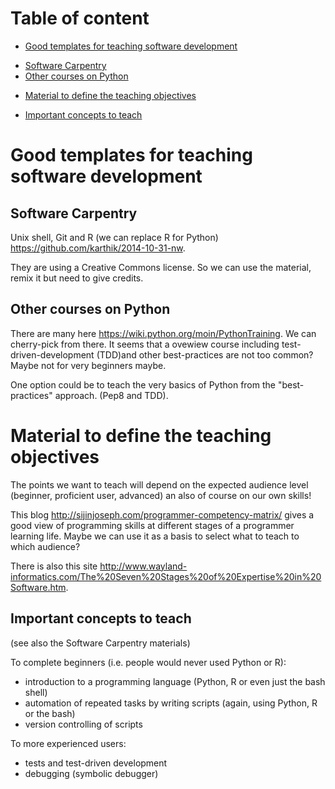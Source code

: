# Table of content

* [Good templates for teaching software development](#good-templates-for-teaching-software-development)
- [Software Carpentry](#software-carpentry)
- [Other courses on Python](#other-courses-on-python)
* [Material to define the teaching objectives](#material-to-define-the-teaching-objectives)
- [Important concepts to teach](#important-concepts-to-teach)

# Good templates for teaching software development

## Software Carpentry

Unix shell, Git and R (we can replace R for Python)
    <https://github.com/karthik/2014-10-31-nw>.

They are using a Creative Commons license. So we can use the material, remix it
but need to give credits.

## Other courses on Python

There are many here <https://wiki.python.org/moin/PythonTraining>. We can
cherry-pick from there. It seems that a ovewiew course including
test-driven-development (TDD)and other best-practices are not too common? Maybe
not for very beginners maybe.

One option could be to teach the very basics of Python from the
"best-practices" approach. (Pep8 and TDD).

# Material to define the teaching objectives

The points we want to teach will depend on the expected audience level
(beginner, proficient user, advanced) an also of course on our own skills!

This blog <http://sijinjoseph.com/programmer-competency-matrix/> gives a good
view of programming skills at different stages of a programmer learning
life. Maybe we can use it as a basis to select what to teach to which audience?

There is also this site
<http://www.wayland-informatics.com/The%20Seven%20Stages%20of%20Expertise%20in%20Software.htm>.

## Important concepts to teach

(see also the Software Carpentry materials)

To complete beginners (i.e. people would never used Python or R):
* introduction to a programming language (Python, R or even just the bash
  shell)
* automation of repeated tasks by writing scripts (again, using Python, R or
the bash)
* version controlling of scripts

To more experienced users:
* tests and test-driven development
* debugging (symbolic debugger)
